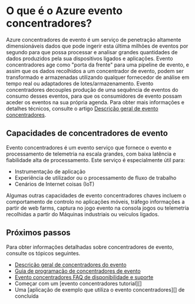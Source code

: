 <properties
    pageTitle="O que é o Azure evento concentradores? | Microsoft Azure"
    description="Descrição geral e a descrição do Azure evento concentradores"
    services="event-hubs"
    documentationCenter=".net"
    authors="sethmanheim"
    manager="timlt"
    editor=""/>

<tags
    ms.service="event-hubs"
    ms.workload="na"
    ms.tgt_pltfrm="na"
    ms.devlang="na"
    ms.topic="get-started-article"
    ms.date="08/17/2016"
    ms.author="sethm"/>

# <a name="what-is-azure-event-hubs"></a>O que é o Azure evento concentradores?

Azure concentradores de evento é um serviço de penetração altamente dimensionáveis dados que pode ingerir esta última milhões de eventos por segundo para que possa processar e analisar grandes quantidades de dados produzidos pela sua dispositivos ligados e aplicações. Evento concentradores age como "porta da frente" para uma pipeline de evento, e assim que os dados recolhidos a um concentrador de evento, podem ser transformado e armazenadas utilizando qualquer fornecedor de análise em tempo real ou adaptadores de lotes/armazenamento. Evento concentradores decouples produção de uma sequência de eventos do consumo desses eventos, para que os consumidores de evento possam aceder os eventos na sua própria agenda. Para obter mais informações e detalhes técnicos, consulte o artigo [Descrição geral de evento concentradores](event-hubs-overview.md).

## <a name="event-hubs-capabilities"></a>Capacidades de concentradores de evento

Evento concentradores é um evento serviço que fornece o evento e processamento de telemetria na escala grandes, com baixa latência e fiabilidade alta de processamento. Este serviço é especialmente útil para:

- Instrumentação de aplicação
- Experiência de utilizador ou o processamento de fluxo de trabalho
- Cenários de Internet coisas (IoT)

Algumas outras capacidades de evento concentradores chaves incluem o comportamento de controlo no aplicações móveis, tráfego informações a partir de web farms, captura no jogo evento na consola jogos ou telemetria recolhidas a partir do Máquinas industriais ou veículos ligados.

## <a name="next-steps"></a>Próximos passos

Para obter informações detalhadas sobre concentradores de evento, consulte os tópicos seguintes.

- [Descrição geral de concentradores do evento](event-hubs-overview.md)
- [Guia de programação de concentradores de evento](event-hubs-programming-guide.md)
- [Evento concentradores FAQ de disponibilidade e suporte](event-hubs-availability-and-support-faq.md)
- Começar com um [evento concentradores tutorial][]
- Uma [aplicação de exemplo que utiliza o evento concentradores][] de concluída

[Tutorial do evento concentradores]: event-hubs-csharp-ephcs-getstarted.md
[aplicação de exemplo que utiliza concentradores de evento]: https://code.msdn.microsoft.com/Service-Bus-Event-Hub-286fd097
